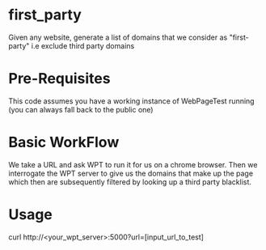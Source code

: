 # first_party
Given any website, generate a list of domains that we consider as "first-party"  i.e exclude third party domains 

# Pre-Requisites
This code assumes you have a working instance of WebPageTest running (you can always fall back to the public one)

# Basic WorkFlow

We take a URL and ask WPT to run it for us on a chrome browser. Then we interrogate the WPT server to give us the domains that make up the page which then are subsequently filtered by looking up a third party blacklist.

# Usage
curl http://<your_wpt_server>:5000?url=[input_url_to_test]

